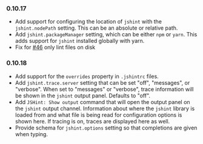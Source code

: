 ### 0.10.17

- Add support for configuring the location of `jshint` with the `jshint.nodePath` setting. This can be an absolute or relative path.
- Add `jshint.packageManager` setting, which can be either `npm` or `yarn`. This adds support for `jshint` installed globally with yarn.
- Fix for [#46](https://github.com/Microsoft/vscode-jshint/issues/46) only lint files on disk

### 0.10.18
- Add support for the `overrides` property in `.jshintrc` files.
- Add `jshint.trace.server` setting that can be set "off", "messages", or "verbose". When set to "messages" or "verbose", trace information will be shown in the `jshint` output panel. Defaults to "off". 
- Add `JSHint: Show output` command that will open the output panel on the `jshint` output channel. Information about where the `jshint` library is loaded from and
what file is being read for configuration options is shown here. If tracing is on, traces are displayed here as well.
- Provide schema for `jshint.options` setting so that completions are given when typing.